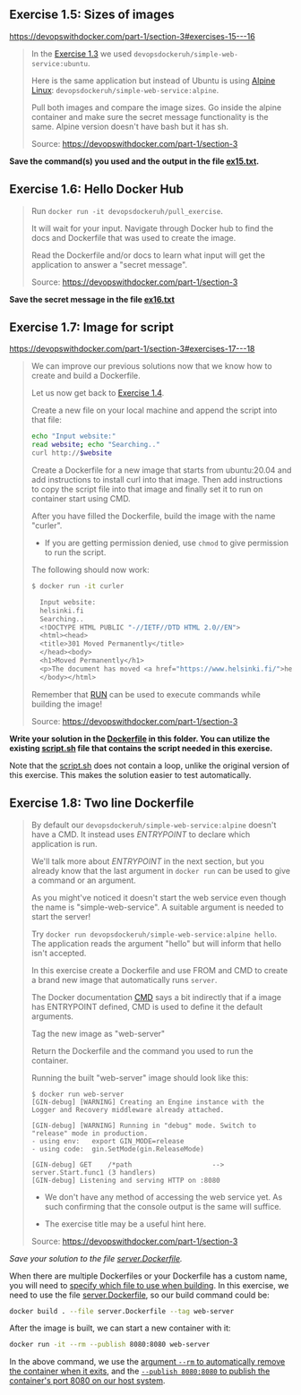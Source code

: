## Exercise 1.5: Sizes of images

https://devopswithdocker.com/part-1/section-3#exercises-15---16

> In the [Exercise 1.3](https://devopswithdocker.com/part-1/section-2#exercise-13) we used `devopsdockeruh/simple-web-service:ubuntu`.
>
> Here is the same application but instead of Ubuntu is using [Alpine Linux](https://www.alpinelinux.org/): `devopsdockeruh/simple-web-service:alpine`.
>
> Pull both images and compare the image sizes. Go inside the alpine container and make sure the secret message functionality is the same. Alpine version doesn't have bash but it has sh.
>
> Source: https://devopswithdocker.com/part-1/section-3

**Save the command(s) you used and the output in the file [ex15.txt](./ex15.txt).**


## Exercise 1.6: Hello Docker Hub

> Run `docker run -it devopsdockeruh/pull_exercise`.
>
> It will wait for your input. Navigate through Docker hub to find the docs and Dockerfile that was used to create the image.
>
> Read the Dockerfile and/or docs to learn what input will get the application to answer a "secret message".
>
> Source: https://devopswithdocker.com/part-1/section-3

**Save the secret message in the file [ex16.txt](./ex16.txt)**


## Exercise 1.7: Image for script

https://devopswithdocker.com/part-1/section-3#exercises-17---18

> We can improve our previous solutions now that we know how to create and build a Dockerfile.
>
> Let us now get back to [Exercise 1.4](https://devopswithdocker.com/part-1/section-2#exercise-14).
>
> Create a new file on your local machine and append the script into that file:
>
> ```bash
> echo "Input website:"
> read website; echo "Searching.."
> curl http://$website
> ```
>
> Create a Dockerfile for a new image that starts from ubuntu:20.04 and add instructions to install curl into that image. Then add instructions to copy the script file into that image and finally set it to run on container start using CMD.
>
> After you have filled the Dockerfile, build the image with the name "curler".
>
> * If you are getting permission denied, use `chmod` to give permission to run the script.
>
> The following should now work:
>
> ```bash
> $ docker run -it curler
>
>   Input website:
>   helsinki.fi
>   Searching..
>   <!DOCTYPE HTML PUBLIC "-//IETF//DTD HTML 2.0//EN">
>   <html><head>
>   <title>301 Moved Permanently</title>
>   </head><body>
>   <h1>Moved Permanently</h1>
>   <p>The document has moved <a href="https://www.helsinki.fi/">here</a>.</p>
>   </body></html>
> ```
>
> Remember that [RUN](https://docs.docker.com/engine/reference/builder/#run) can be used to execute commands while building the image!
>
> Source: https://devopswithdocker.com/part-1/section-3

**Write your solution in the [Dockerfile](./Dockerfile) in this folder. You can utilize the existing [script.sh](./script.sh) file that contains the script needed in this exercise.**

Note that the [script.sh](./script.sh) does not contain a loop, unlike the original version of this exercise. This makes the solution easier to test automatically.


## Exercise 1.8: Two line Dockerfile

> By default our `devopsdockeruh/simple-web-service:alpine` doesn't have a CMD. It instead uses _ENTRYPOINT_ to declare which application is run.
>
> We'll talk more about _ENTRYPOINT_ in the next section, but you already know that the last argument in `docker run` can be used to give a command or an argument.
>
> As you might've noticed it doesn't start the web service even though the name is "simple-web-service". A suitable argument is needed to start the server!
>
> Try `docker run devopsdockeruh/simple-web-service:alpine hello`. The application reads the argument "hello" but will inform that hello isn't accepted.
>
> In this exercise create a Dockerfile and use FROM and CMD to create a brand new image that automatically runs `server`.
>
> The Docker documentation [CMD](https://docs.docker.com/engine/reference/builder/#cmd) says a bit indirectly that if a image has ENTRYPOINT defined, CMD is used to define it the default arguments.
>
> Tag the new image as "web-server"
>
> Return the Dockerfile and the command you used to run the container.
>
> Running the built "web-server" image should look like this:
>
> ```console
> $ docker run web-server
> [GIN-debug] [WARNING] Creating an Engine instance with the Logger and Recovery middleware already attached.
>
> [GIN-debug] [WARNING] Running in "debug" mode. Switch to "release" mode in production.
> - using env:   export GIN_MODE=release
> - using code:  gin.SetMode(gin.ReleaseMode)
>
> [GIN-debug] GET    /*path                    --> server.Start.func1 (3 handlers)
> [GIN-debug] Listening and serving HTTP on :8080
> ```
>
> * We don't have any method of accessing the web service yet. As such confirming that the console output is the same will suffice.
>
> * The exercise title may be a useful hint here.
>
> Source: https://devopswithdocker.com/part-1/section-3

*Save your solution to the file [server.Dockerfile](./server.Dockerfile).*

When there are multiple Dockerfiles or your Dockerfile has a custom name, you will need to [specify which file to use when building](https://docs.docker.com/engine/reference/commandline/image_build/#file). In this exercise, we need to use the file [server.Dockerfile](./server.Dockerfile), so our build command could be:

```sh
docker build . --file server.Dockerfile --tag web-server
```

After the image is built, we can start a new container with it:

```sh
docker run -it --rm --publish 8080:8080 web-server
```

In the above command, we use the [argument `--rm` to automatically remove the container when it exits](https://docs.docker.com/engine/reference/commandline/container_run/), and the [`--publish 8080:8080` to publish the container's port 8080 on our host system](https://docs.docker.com/engine/reference/commandline/container_run/).

